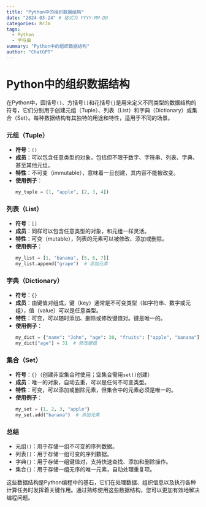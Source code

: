 ```yaml
---
title: "Python中的组织数据结构"
date: "2024-03-24" # 格式为 YYYY-MM-DD
categories: RrJm
tags:
  - Python
  - 字符串
summary: "Python中的组织数据结构"
author: "ChatGPT"
---
```


# Python中的组织数据结构
在Python中，圆括号`()`、方括号`[]`和花括号`{}`是用来定义不同类型的数据结构的符号，它们分别用于创建元组（Tuple）、列表（List）和字典（Dictionary）或集合（Set）。每种数据结构有其独特的用途和特性，适用于不同的场景。

### 元组（Tuple）
- **符号**：`()`
- **成员**：可以包含任意类型的对象，包括但不限于数字、字符串、列表、字典、甚至其他元组。
- **特性**：不可变（immutable），意味着一旦创建，其内容不能被改变。
- **使用例子**：
  ```python
  my_tuple = (1, "apple", [2, 3, 4])
  ```

### 列表（List）
- **符号**：`[]`
- **成员**：同样可以包含任意类型的对象，和元组一样灵活。
- **特性**：可变（mutable），列表的元素可以被修改、添加或删除。
- **使用例子**：
  ```python
  my_list = [1, "banana", [5, 6, 7]]
  my_list.append("grape")  # 添加元素
  ```

### 字典（Dictionary）
- **符号**：`{}`
- **成员**：由键值对组成，键（key）通常是不可变类型（如字符串、数字或元组），值（value）可以是任意类型。
- **特性**：可变，可以随时添加、删除或修改键值对。键是唯一的。
- **使用例子**：
  ```python
  my_dict = {"name": "John", "age": 30, "fruits": ["apple", "banana"]}
  my_dict["age"] = 31  # 修改键值
  ```

### 集合（Set）
- **符号**：`{}`（创建非空集合时使用；空集合需用`set()`创建）
- **成员**：唯一的对象，自动去重，可以是任何不可变类型。
- **特性**：可变，可以添加或删除元素，但集合中的元素必须是唯一的。
- **使用例子**：
  ```python
  my_set = {1, 2, 3, "apple"}
  my_set.add("banana")  # 添加元素
  ```

### 总结
- 元组`()`：用于存储一组不可变的序列数据。
- 列表`[]`：用于存储一组可变的序列数据。
- 字典`{}`：用于存储一组键值对，支持快速查找、添加和删除操作。
- 集合`{}`：用于存储一组无序的唯一元素，自动处理重复项。

这些数据结构是Python编程中的基石，它们在处理数据、组织信息以及执行各种计算任务时发挥着关键作用。通过熟练使用这些数据结构，您可以更加有效地解决编程问题。